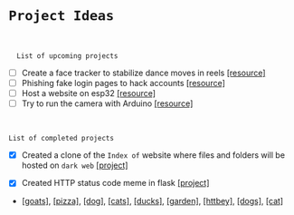 # `Project Ideas`

<br>

      List of upcoming projects

- [ ] Create a face tracker to stabilize dance moves in reels [[resource]](https://www.geeksforgeeks.org/opencv-python-program-face-detection/)
- [ ] Phishing fake login pages to hack accounts [[resource]](https://www.peertechzpublications.com/articles/figures/TCSIT-6-140-g002.gif)
- [ ] Host a website on esp32 [[resource]](https://randomnerdtutorials.com/esp32-web-server-arduino-ide/)
- [ ] Try to run the camera with Arduino [[resource]](https://www.walmart.com/ip/Tebru-Camera-Module-DIY-Video-System-USB-Camera-Module-For-Raspberry/315911835)
      
<br>

    List of completed projects

- [x] Created a clone of the `Index of` website where files and folders will be hosted on `dark web` [[project]](https://github.com/imvickykumar999/Flask-XAMPP-Onion-Host/blob/92148a8b3877a00c7ac084303bda8daa0f1a0280/Projects/Index%20of/VicksTor.py#L2)

- [x] Created HTTP status code meme in flask [[project]](https://github.com/imvickykumar999/http-cat-meme)
- [[goats]](https://httpgoats.com/404.jpg), [[pizza]](https://http.pizza/404.jpg), [[dog]](https://http.dog/404.jpg), [[cats]](https://httpcats.com/404.jpg), [[ducks]](https://httpducks.com/404.jpg), [[garden]](https://http.garden/404.jpg), [[httbey]](https://httbey.com/images/404.gif), [[dogs]](https://httpstatusdogs.com/img/404.jpg), [[cat]](https://http.cat/404.jpg)
